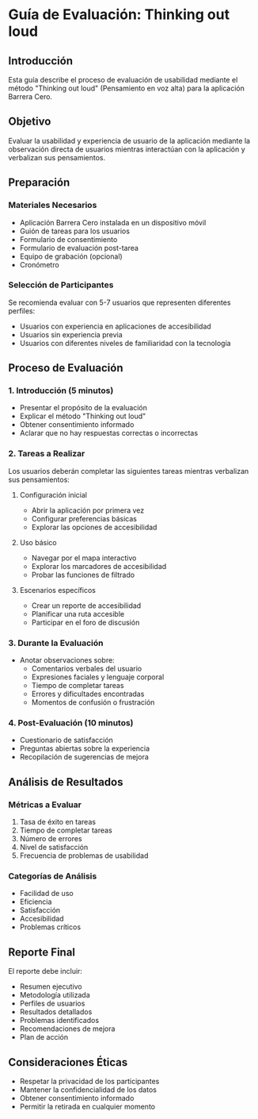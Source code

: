 # Guía de Evaluación: Thinking out loud

## Introducción
Esta guía describe el proceso de evaluación de usabilidad mediante el método "Thinking out loud" (Pensamiento en voz alta) para la aplicación Barrera Cero.

## Objetivo
Evaluar la usabilidad y experiencia de usuario de la aplicación mediante la observación directa de usuarios mientras interactúan con la aplicación y verbalizan sus pensamientos.

## Preparación

### Materiales Necesarios
- Aplicación Barrera Cero instalada en un dispositivo móvil
- Guión de tareas para los usuarios
- Formulario de consentimiento
- Formulario de evaluación post-tarea
- Equipo de grabación (opcional)
- Cronómetro

### Selección de Participantes
Se recomienda evaluar con 5-7 usuarios que representen diferentes perfiles:
- Usuarios con experiencia en aplicaciones de accesibilidad
- Usuarios sin experiencia previa
- Usuarios con diferentes niveles de familiaridad con la tecnología

## Proceso de Evaluación

### 1. Introducción (5 minutos)
- Presentar el propósito de la evaluación
- Explicar el método "Thinking out loud"
- Obtener consentimiento informado
- Aclarar que no hay respuestas correctas o incorrectas

### 2. Tareas a Realizar
Los usuarios deberán completar las siguientes tareas mientras verbalizan sus pensamientos:

1. Configuración inicial
   - Abrir la aplicación por primera vez
   - Configurar preferencias básicas
   - Explorar las opciones de accesibilidad

2. Uso básico
   - Navegar por el mapa interactivo
   - Explorar los marcadores de accesibilidad
   - Probar las funciones de filtrado

3. Escenarios específicos
   - Crear un reporte de accesibilidad
   - Planificar una ruta accesible
   - Participar en el foro de discusión

### 3. Durante la Evaluación
- Anotar observaciones sobre:
  - Comentarios verbales del usuario
  - Expresiones faciales y lenguaje corporal
  - Tiempo de completar tareas
  - Errores y dificultades encontradas
  - Momentos de confusión o frustración

### 4. Post-Evaluación (10 minutos)
- Cuestionario de satisfacción
- Preguntas abiertas sobre la experiencia
- Recopilación de sugerencias de mejora

## Análisis de Resultados

### Métricas a Evaluar
1. Tasa de éxito en tareas
2. Tiempo de completar tareas
3. Número de errores
4. Nivel de satisfacción
5. Frecuencia de problemas de usabilidad

### Categorías de Análisis
- Facilidad de uso
- Eficiencia
- Satisfacción
- Accesibilidad
- Problemas críticos

## Reporte Final
El reporte debe incluir:
- Resumen ejecutivo
- Metodología utilizada
- Perfiles de usuarios
- Resultados detallados
- Problemas identificados
- Recomendaciones de mejora
- Plan de acción

## Consideraciones Éticas
- Respetar la privacidad de los participantes
- Mantener la confidencialidad de los datos
- Obtener consentimiento informado
- Permitir la retirada en cualquier momento 